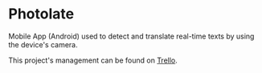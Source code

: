 # Photolate
Mobile App (Android) used to detect and translate real-time texts by using the device's camera.

This project's management can be found on [Trello](https://trello.com/b/b13HftXw/project-management).
